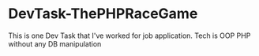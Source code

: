 # DevTask-ThePHPRaceGame
This is one Dev Task that I've worked for job application. Tech is OOP PHP without any DB manipulation
